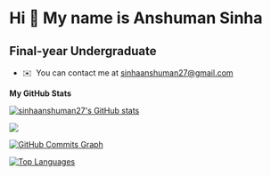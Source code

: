 Hi 👋 My name is Anshuman Sinha
===============================

Final-year Undergraduate
------------------------

* ✉️  You can contact me at [sinhaanshuman27@gmail.com](mailto:sinhaanshuman27@gmail.com)


<b>My GitHub Stats</b>

<a href="http://www.github.com/sinhaanshuman27"><img src="https://github-readme-stats.vercel.app/api?username=sinhaanshuman27&show_icons=true&hide=&count_private=true&title_color=0891b2&text_color=ffffff&icon_color=0891b2&bg_color=1c1917&hide_border=true&show_icons=true" alt="sinhaanshuman27's GitHub stats" /></a>

<a href="http://www.github.com/sinhaanshuman27"><img src="https://github-readme-streak-stats.herokuapp.com/?user=sinhaanshuman27&stroke=ffffff&background=1c1917&ring=0891b2&fire=0891b2&currStreakNum=ffffff&currStreakLabel=0891b2&sideNums=ffffff&sideLabels=ffffff&dates=ffffff&hide_border=true" /></a>

<a href="http://www.github.com/sinhaanshuman27"><img src="https://activity-graph.herokuapp.com/graph?username=sinhaanshuman27&bg_color=1c1917&color=ffffff&line=0891b2&point=ffffff&area_color=1c1917&area=true&hide_border=true&custom_title=GitHub%20Commits%20Graph" alt="GitHub Commits Graph" /></a>

<a href="https://github.com/sinhaanshuman27" align="left"><img src="https://github-readme-stats.vercel.app/api/top-langs/?username=sinhaanshuman27&langs_count=10&title_color=0891b2&text_color=ffffff&icon_color=0891b2&bg_color=1c1917&hide_border=true&locale=en&custom_title=Top%20%Languages" alt="Top Languages" /></a>
